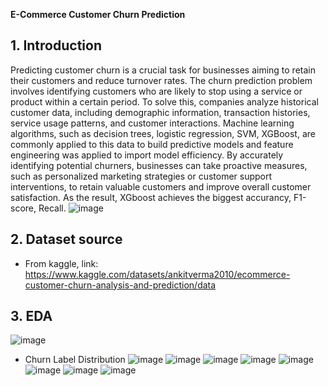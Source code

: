 **E-Commerce Customer Churn Prediction**
## 1. Introduction
Predicting customer churn is a crucial task for businesses aiming to retain their customers and reduce turnover rates. The churn prediction problem involves identifying customers who are likely to stop using a service or product within a certain period. To solve this, companies analyze historical customer data, including demographic information, transaction histories, service usage patterns, and customer interactions. Machine learning algorithms, such as decision trees, logistic regression, SVM, XGBoost, are commonly applied to this data to build predictive models and feature engineering was applied to import model efficiency. By accurately identifying potential churners, businesses can take proactive measures, such as personalized marketing strategies or customer support interventions, to retain valuable customers and improve overall customer satisfaction. As the result, XGboost achieves the biggest accurancy, F1-score, Recall.
![image](https://github.com/user-attachments/assets/aadb7021-0994-4e42-ba1b-0fcd15ad125e)

## 2. Dataset source
- From kaggle, link: https://www.kaggle.com/datasets/ankitverma2010/ecommerce-customer-churn-analysis-and-prediction/data
## 3. EDA
![image](https://github.com/user-attachments/assets/e7deb0e2-0644-4999-ae3d-af211f11813e)
- Churn Label Distribution
![image](https://github.com/user-attachments/assets/23ef5926-6a3a-43bc-9825-3bde47c83eb5)
![image](https://github.com/user-attachments/assets/f3c048aa-f2e7-47c7-9ff5-0fc9d34721e6)
![image](https://github.com/user-attachments/assets/9bc9913d-a0c9-4247-8e92-83ab85bd6c37)
![image](https://github.com/user-attachments/assets/42b52524-c1d4-4926-b04b-1572e388377f)
![image](https://github.com/user-attachments/assets/796987ad-6746-4e25-bc56-11e0a63de9eb)
![image](https://github.com/user-attachments/assets/dcfd9e10-7dce-44df-a81a-48b1c119d367)
![image](https://github.com/user-attachments/assets/f65651c1-0cad-4a1b-add5-f37dab34d165)
![image](https://github.com/user-attachments/assets/1bb86acf-bb04-46c2-9d43-fecb44e97de1)




